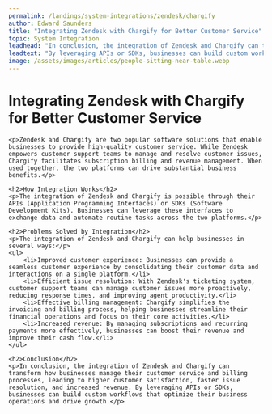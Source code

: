 ```yaml
---
permalink: /landings/system-integrations/zendesk/chargify
author: Edward Saunders
title: "Integrating Zendesk with Chargify for Better Customer Service"
topic: System Integration
leadhead: "In conclusion, the integration of Zendesk and Chargify can transform how businesses manage their customer service and billing processes, leading to higher customer satisfaction, faster issue resolution, and increased revenue"
leadtext: "By leveraging APIs or SDKs, businesses can build custom workflows that optimize their business operations and drive growth."
image: /assets/images/articles/people-sitting-near-table.webp
---
```

<div class="arttext">	<h1>Integrating Zendesk with Chargify for Better Customer Service</h1>

	<p>Zendesk and Chargify are two popular software solutions that enable businesses to provide high-quality customer service. While Zendesk empowers customer support teams to manage and resolve customer issues, Chargify facilitates subscription billing and revenue management. When used together, the two platforms can drive substantial business benefits.</p>

	<h2>How Integration Works</h2>
	<p>The integration of Zendesk and Chargify is possible through their APIs (Application Programming Interfaces) or SDKs (Software Development Kits). Businesses can leverage these interfaces to exchange data and automate routine tasks across the two platforms.</p>

	<h2>Problems Solved by Integration</h2>
	<p>The integration of Zendesk and Chargify can help businesses in several ways:</p>
	<ul>
		<li>Improved customer experience: Businesses can provide a seamless customer experience by consolidating their customer data and interactions on a single platform.</li>
		<li>Efficient issue resolution: With Zendesk's ticketing system, customer support teams can manage customer issues more proactively, reducing response times, and improving agent productivity.</li>
		<li>Effective billing management: Chargify simplifies the invoicing and billing process, helping businesses streamline their financial operations and focus on their core activities.</li>
		<li>Increased revenue: By managing subscriptions and recurring payments more effectively, businesses can boost their revenue and improve their cash flow.</li>
	</ul>

	<h2>Conclusion</h2>
	<p>In conclusion, the integration of Zendesk and Chargify can transform how businesses manage their customer service and billing processes, leading to higher customer satisfaction, faster issue resolution, and increased revenue. By leveraging APIs or SDKs, businesses can build custom workflows that optimize their business operations and drive growth.</p>

</div>